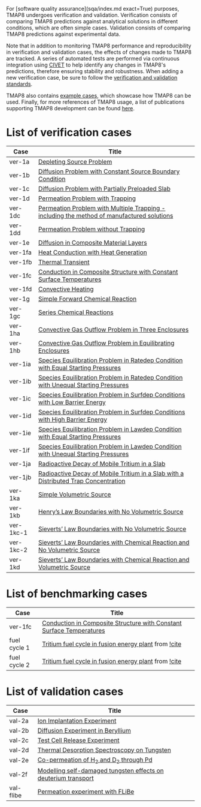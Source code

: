 For [software quality assurance](sqa/index.md exact=True) purposes, TMAP8 undergoes verification and validation. Verification consists of comparing TMAP8 predictions against analytical solutions in different conditions, which are often simple cases. Validation consists of comparing TMAP8 predictions against experimental data.

Note that in addition to monitoring TMAP8 performance and reproducibility in verification and validation cases, the effects of changes made to TMAP8 are tracked. A series of automated tests are performed via continuous integration using [CIVET](https://civet.inl.gov/repo/530) to help identify any changes in TMAP8's predictions, therefore ensuring stability and robustness. When adding a new verification case, be sure to follow the [verification and validation standards](verification_and_validation_standards.md).

TMAP8 also contains [example cases](examples/tmap_index.md), which showcase how TMAP8 can be used. Finally, for more references of TMAP8 usage, a list of publications supporting TMAP8 development can be found [here](publications.md).

# List of verification cases

| Case      | Title                                                                                               |
| --------- | --------------------------------------------------------------------------------------------------- |
| ver-1a    | [Depleting Source Problem](ver-1a.md)                                                               |
| ver-1b    | [Diffusion Problem with Constant Source Boundary Condition](ver-1b.md)                              |
| ver-1c    | [Diffusion Problem with Partially Preloaded Slab](ver-1c.md)                                        |
| ver-1d    | [Permeation Problem with Trapping](ver-1d.md)                                                       |
| ver-1dc   | [Permeation Problem with Multiple Trapping - including the method of manufactured solutions](ver-1dc.md) |
| ver-1dd   | [Permeation Problem without Trapping](ver-1dd.md)                                                   |
| ver-1e    | [Diffusion in Composite Material Layers](ver-1e.md)                                                 |
| ver-1fa   | [Heat Conduction with Heat Generation](ver-1fa.md)                                                  |
| ver-1fb   | [Thermal Transient](ver-1fb.md)                                                                     |
| ver-1fc   | [Conduction in Composite Structure with Constant Surface Temperatures](ver-1fc.md)                  |
| ver-1fd   | [Convective Heating](ver-1fd.md)                                                                    |
| ver-1g    | [Simple Forward Chemical Reaction](ver-1g.md)                                                       |
| ver-1gc   | [Series Chemical Reactions](ver-1gc.md)                                                             |
| ver-1ha   | [Convective Gas Outflow Problem in Three Enclosures](ver-1ha.md)                                    |
| ver-1hb   | [Convective Gas Outflow Problem in Equilibrating Enclosures](ver-1hb.md)                            |
| ver-1ia   | [Species Equilibration Problem in Ratedep Condition with Equal Starting Pressures](ver-1ia.md)      |
| ver-1ib   | [Species Equilibration Problem in Ratedep Condition with Unequal Starting Pressures](ver-1ib.md)    |
| ver-1ic   | [Species Equilibration Problem in Surfdep Conditions with Low Barrier Energy](ver-1ic.md)           |
| ver-1id   | [Species Equilibration Problem in Surfdep Conditions with High Barrier Energy](ver-1id.md)          |
| ver-1ie   | [Species Equilibration Problem in Lawdep Condition with Equal Starting Pressures](ver-1ie.md)       |
| ver-1if   | [Species Equilibration Problem in Lawdep Condition with Unequal Starting Pressures](ver-1if.md)     |
| ver-1ja   | [Radioactive Decay of Mobile Tritium in a Slab](ver-1ja.md)                                         |
| ver-1jb   | [Radioactive Decay of Mobile Tritium in a Slab with a Distributed Trap Concentration](ver-1jb.md)   |
| ver-1ka   | [Simple Volumetric Source](ver-1ka.md)                                                              |
| ver-1kb   | [Henry’s Law Boundaries with No Volumetric Source](ver-1kb.md)                                      |
| ver-1kc-1 | [Sieverts’ Law Boundaries with No Volumetric Source](ver-1kc-1.md)                                  |
| ver-1kc-2 | [Sieverts’ Law Boundaries with Chemical Reaction and No Volumetric Source](ver-1kc-2.md)            |
| ver-1kd   | [Sieverts’ Law Boundaries with Chemical Reaction and Volumetric Source](ver-1kd.md)                 |

# List of benchmarking cases

| Case    | Title                                                                              |
| ------- | ---------------------------------------------------------------------------------- |
| ver-1fc | [Conduction in Composite Structure with Constant Surface Temperatures](ver-1fc.md) |
| fuel cycle 1 | [Tritium fuel cycle in fusion energy plant](examples/fuel_cycle_Abdou/index.md) from [!cite](Abdou2021) |
| fuel cycle 2 | [Tritium fuel cycle in fusion energy plant](examples/fuel_cycle_Meschini/index.md) from [!cite](meschini2023modeling) |


# List of validation cases

| Case   | Title                                                    |
| ------ | -------------------------------------------------------- |
| val-2a | [Ion Implantation Experiment](val-2a.md)                 |
| val-2b | [Diffusion Experiment in Beryllium](val-2b.md)           |
| val-2c | [Test Cell Release Experiment](val-2c.md)                |
| val-2d | [Thermal Desorption Spectroscopy on Tungsten](val-2d.md) |
| val-2e | [Co-permeation of H$_2$ and D$_2$ through Pd](val-2e.md) |
| val-2f | [Modelling self-damaged tungsten effects on deuterium transport](val-2f.md) |
| val-flibe | [Permeation experiment with FLiBe](val-flibe.md) |
